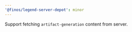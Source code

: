 ```yaml
---
'@finos/legend-server-depot': minor
---
```


Support fetching `artifact-generation` content from server.
